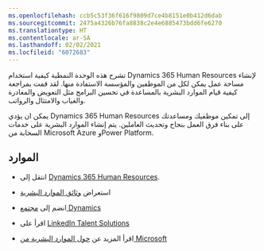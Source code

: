 ```yaml
---
ms.openlocfilehash: ccb5c53f36f616f9809d7ce4b8151e0b412d6dab
ms.sourcegitcommit: 2475a4326b76fa8838c2e4e6885473bdd6fe6270
ms.translationtype: HT
ms.contentlocale: ar-SA
ms.lasthandoff: 02/02/2021
ms.locfileid: "6072683"
---
```

تشرح هذه الوحدة النمطية كيفية استخدام Dynamics 365 Human Resources لإنشاء مساحة عمل يمكن لكل من الموظفين والمؤسسة الاستفادة منها. لقد قمت بمراجعة كيفية قيام الموارد البشرية بالمساعدة في تحسين البرامج مثل التعويض والمغادرة والغياب والامتثال والرواتب.

يمكن ان يؤدي Dynamics 365 Human Resources إلى تمكين موظفيك ومساعدتك على بناء فرق العمل بنجاح وتحديث العاملين. يتم إنشاء الموارد البشرية على خدمات السحابة من Microsoft Azure وPower Platform.

## <a name="resources"></a>الموارد

-   انتقل إلى [Dynamics 365 Human Resources](https://dynamics.microsoft.com/human-resources/overview/?azure-portal=true).

-   استعراض [وثائق الموارد البشرية](https://docs.microsoft.com/dynamics365/human-resources/hr-benefits-management-aca-reports/?azure-portal=true)

-   انضم إلى [مجتمع Dynamics](https://community.dynamics.com/?azure-portal=true)

-   اقرأ على [LinkedIn Talent Solutions](https://business.linkedin.com/talent-solutions/?azure-portal=true)

-   اقرأ المزيد عن [حول الموارد البشرية من Microsoft](https://www.microsoft.com/transformation/human-resources/?azure-portal=true)
